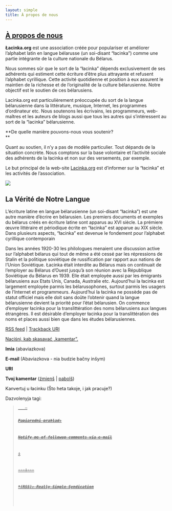 ```yaml
---
layout: simple
title: À propos de nous
---
```






## [À propos de nous](https://lacinka.org/?page_id=81 "Sur Nous")

**Łacinka.org** est une association créée pour populariser et améliorer
l’alphabet latin en langue bélarusse (un soi-disant “łacinka”) comme une
partie intégrante de la culture nationale du Bélarus.

Nous sommes sûr que le sort de la “łacinka” dépends exclusivement de ses
adhérents qui estiment cette écriture d’être plus attrayante et refusent
l’alphabet cyrillique. Cette activité quotidienne et position à eux assurent
le maintien de la richesse et de l’originalité de la culture bélarusienne.
Notre objectif est le soutien de ces bélarusiens.

Lacinka.org est particulièrement préoccupée du sort de la langue bélarusienne
dans la littérature, musique, Internet, les programmes d’ordinateur etc. Nous
soutenons les écrivains, les programmeurs, web-maîtres et les auteurs de blogs
aussi que tous les autres qui s’intéressent au sort de la “lacinka”
bélarusienne.

**De quelle manière pouvons-nous vous soutenir?  
**

Quant au soutien, il n’y a pas de modèle particulier. Tout dépands de la
situation concrète. Nous comptons sur la base volontaire et l’activité sociale
des adhérents de la łacinka et non sur des versements, par exemple.

Le but principal de la web-site [Lacinka.org](https://lacinka.org) est
d’informer sur la “łacinka” et les activités de l’association.

![](https://lacinka.org/wp-content/uploads/2006/07/lahatyp.png)

## La Vérité de Notre Langue

L’écriture latine en langue bélarusienne (un soi-disant “łacinka”) est une
autre manière d’écrire en bélarusien. Les premiers documents et exemples du
bélarus créés en écriture latine sont apparus au XVI siècle. La prémiere œuvre
littéraire et périodique écrite en “łacinka” est apparue au XIX siècle. Dans
plusieurs aspects, “łacinka” est devenue le fondement pour l’alphabet
cyrillique contemporain

Dans les années 1920-30 les philologues menaient une discussion active sur
l’alphabet bélarus qui tout de même a été cessé par les répressions de Stalin
et la politique soviétique de russification par rapport aux nations de l’Union
Soviétique. Łacinka était interdite au Bélarus mais on continuait de
l’employer au Bélarus d’Ouest jusqu’à son réunion avec la République
Soviétique du Bélarus en 1939. Elle était employée aussi par les émigrants
bélarusiens aux Etats Unis, Canada, Australie etc. Aujourd’hui la łacinka est
largement employée parmis les bélarusophones, surtout parmis les usagers de
l’Internet et programmeurs. Aujourd’hui la łacinka ne possède pas de statut
officiel mais elle doit sans doûte l’obtenir quand la langue bélarusienne
devient la priorité pour l’état bélarusien. On commence d’employer łacinka
pour la translittération des noms bélarusiens aux langues étrangères. Il est
désirable d’employer łacinka pour la translittération des noms et places aussi
bien que dans les études bélarusiennes.

[RSS feed](https://lacinka.org/?feed=rss2&p=81) | [Trackback
URI](https://lacinka.org/wp-trackback.php?p=81)

[ Naciśni, kab skasavać „kamentar”. ](javascript:reRoot\(\))

**Imia** (abaviazkova)

**E-mail** (Abaviazkova - nia budzie bačny inšym)

**URI**

**Tvoj kamentar** ([źmienš](javascript:changeCommentSize\(-80\);) |
[pabolš](javascript:changeCommentSize\(80\)))

 Kanvertuj u łacinku (Što heta takoje, i jak pracuje?)

Dazvolenyja tagi: <a href="" title=""> <abbr title=""> <acronym title=""> <b>
<blockquote cite=""> <code> <em> <i> <strike> <strong>

Papiaredni prahlad:

Notify me of followup comments via e-mail


|

 
  
  
---|---  
  







 



  *[RSS]: Really Simple Syndication


